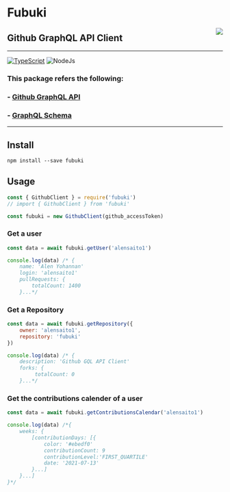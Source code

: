 # Fubuki
<img src="https://images.squarespace-cdn.com/content/v1/5ac8997aaa49a16d3b6dfe3a/1619053326745-M9PXMA5534IJJJXGF67B/Shirakami+Fubuki.png?format=200" align=right />

## Github GraphQL API Client
-------------------------------

[![TypeScript](https://img.shields.io/badge/TypeScript-007ACC?style=for-the-badge&logo=typescript&logoColor=white)](https://www.typescriptlang.org/) 
![NodeJs](https://img.shields.io/badge/Node.js-43853D?style=for-the-badge&logo=node.js&logoColor=white)

### This package refers the following:
### - [Github GraphQL API](https://developer.github.com/v4/)
### - [GraphQL Schema](https://github.com/graphql/graphql-js/blob/master/src/__tests__/schema/schema.js)

-------------------------
## Install
```
npm install --save fubuki
```
## Usage
```js
const { GithubClient } = require('fubuki')
// import { GithubClient } from 'fubuki'

const fubuki = new GithubClient(github_accessToken)
```

### Get a user
```js
const data = await fubuki.getUser('alensaito1')

console.log(data) /* {
    name: 'Alen Yohannan'
    login: 'alensaito1'
    pullRequests: {
        totalCount: 1400
    }...*/
```
### Get a Repository 
```js
const data = await fubuki.getRepository({
    owner: 'alensaito1',
    repository: 'fubuki'
})

console.log(data) /* {
    description: 'Github GQL API Client'
    forks: {
         totalCount: 0
    }...*/
```

### Get the contributions calender of a user
```js
const data = await fubuki.getContributionsCalendar('alensaito1')

console.log(data) /*{
    weeks: {
        [contributionDays: [{
            color: '#ebedf0'
            contributionCount: 9
            contributionLevel:'FIRST_QUARTILE'
            date: '2021-07-13'
        }...]
    }...]
}*/
```

